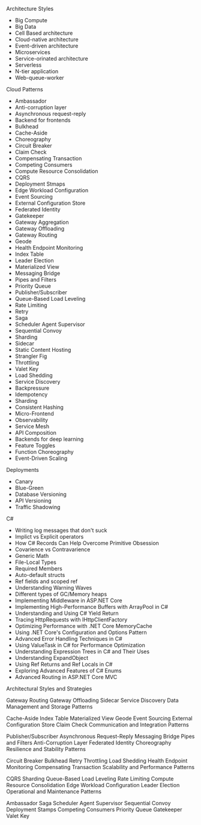 Architecture Styles
- Big Compute
- Big Data
- Cell Based architecture
- Cloud-native architecture
- Event-driven architecture
- Microservices
- Service-orinated architecture
- Serverless
- N-tier application
- Web-queue-worker

Cloud Patterns
- Ambassador
- Anti-corruption layer
- Asynchronous request-reply
- Backend for frontends
- Bulkhead
- Cache-Aside
- Choreography
- Circuit Breaker
- Claim Check
- Compensating Transaction
- Competing Consumers
- Compute Resource Consolidation
- CQRS
- Deployment Stmaps
- Edge Workload Configuration
- Event Sourcing
- External Configuration Store
- Federated Identity
- Gatekeeper
- Gateway Aggregation
- Gateway Offloading
- Gateway Routing
- Geode
- Health Endpoint Monitoring
- Index Table
- Leader Election
- Materialized View
- Messaging Bridge
- Pipes and Filters
- Priority Queue
- Publisher/Subscriber
- Queue-Based Load Leveling
- Rate Limiting
- Retry
- Saga
- Scheduler Agent Supervisor
- Sequential Convoy
- Sharding
- Sidecar
- Static Content Hosting
- Strangler Fig
- Throttling
- Valet Key
- Load Shedding
- Service Discovery
- Backpressure
- Idempotency
- Sharding
- Consistent Hashing
- Micro-Frontend
- Observability
- Service Mesh
- API Composition
- Backends for deep learning
- Feature Toggles
- Function Choreography
- Event-Driven Scaling

Deployments
- Canary
- Blue-Green
- Database Versioning
- API Versioning
- Traffic Shadowing



C#
- Writing log messages that don't suck
- Implict vs Explicit operators
- How C# Records Can Help Overcome Primitive Obsession
- Covarience vs Contravarience
- Generic Math
- File-Local Types
- Required Members
- Auto-default structs
- Ref fields and scoped ref
- Understanding Warning Waves
- Different types of GC/Memory heaps
- Implementing Middleware in ASP.NET Core
- Implementing High-Performance Buffers with ArrayPool in C#
- Understanding and Using C# Yield Return
- Tracing HttpRequests with IHttpClientFactory
- Optimizing Performance with .NET Core MemoryCache
- Using .NET Core's Configuration and Options Pattern
- Advanced Error Handling Techniques in C#
- Using ValueTask in C# for Performance Optimization
- Understanding Expression Trees in C# and Their Uses
- Understanding ExpandObject
- Using Ref Returns and Ref Locals in C#
- Exploring Advanced Features of C# Enums
- Advanced Routing in ASP.NET Core MVC
 



 Architectural Styles and Strategies


Gateway Routing
Gateway Offloading
Sidecar
Service Discovery
Data Management and Storage Patterns

Cache-Aside
Index Table
Materialized View
Geode
Event Sourcing
External Configuration Store
Claim Check
Communication and Integration Patterns

Publisher/Subscriber
Asynchronous Request-Reply
Messaging Bridge
Pipes and Filters
Anti-Corruption Layer
Federated Identity
Choreography
Resilience and Stability Patterns

Circuit Breaker
Bulkhead
Retry
Throttling
Load Shedding
Health Endpoint Monitoring
Compensating Transaction
Scalability and Performance Patterns

CQRS
Sharding
Queue-Based Load Leveling
Rate Limiting
Compute Resource Consolidation
Edge Workload Configuration
Leader Election
Operational and Maintenance Patterns

Ambassador
Saga
Scheduler Agent Supervisor
Sequential Convoy
Deployment Stamps
Competing Consumers
Priority Queue
Gatekeeper
Valet Key